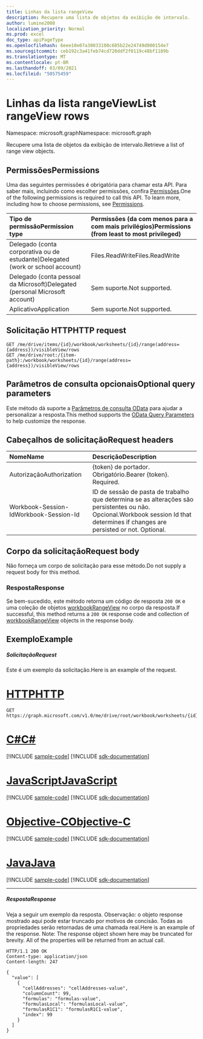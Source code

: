 ```yaml
---
title: Linhas da lista rangeView
description: Recupere uma lista de objetos da exibição de intervalo.
author: lumine2008
localization_priority: Normal
ms.prod: excel
doc_type: apiPageType
ms.openlocfilehash: 6eee10e07a30033100c605b22e24749d000154e7
ms.sourcegitcommit: ceb192c3a41feb74cd720ddf2f0119c48bf1189b
ms.translationtype: MT
ms.contentlocale: pt-BR
ms.lasthandoff: 03/09/2021
ms.locfileid: "50575459"
---
```

# <a name="list-rangeview-rows"></a><span data-ttu-id="a18b4-103">Linhas da lista rangeView</span><span class="sxs-lookup"><span data-stu-id="a18b4-103">List rangeView rows</span></span>

<span data-ttu-id="a18b4-104">Namespace: microsoft.graph</span><span class="sxs-lookup"><span data-stu-id="a18b4-104">Namespace: microsoft.graph</span></span>

<span data-ttu-id="a18b4-105">Recupere uma lista de objetos da exibição de intervalo.</span><span class="sxs-lookup"><span data-stu-id="a18b4-105">Retrieve a list of range view objects.</span></span>

## <a name="permissions"></a><span data-ttu-id="a18b4-106">Permissões</span><span class="sxs-lookup"><span data-stu-id="a18b4-106">Permissions</span></span>
<span data-ttu-id="a18b4-p101">Uma das seguintes permissões é obrigatória para chamar esta API. Para saber mais, incluindo como escolher permissões, confira [Permissões](/graph/permissions-reference).</span><span class="sxs-lookup"><span data-stu-id="a18b4-p101">One of the following permissions is required to call this API. To learn more, including how to choose permissions, see [Permissions](/graph/permissions-reference).</span></span>

|<span data-ttu-id="a18b4-109">Tipo de permissão</span><span class="sxs-lookup"><span data-stu-id="a18b4-109">Permission type</span></span>      | <span data-ttu-id="a18b4-110">Permissões (da com menos para a com mais privilégios)</span><span class="sxs-lookup"><span data-stu-id="a18b4-110">Permissions (from least to most privileged)</span></span>              |
|:--------------------|:---------------------------------------------------------|
|<span data-ttu-id="a18b4-111">Delegado (conta corporativa ou de estudante)</span><span class="sxs-lookup"><span data-stu-id="a18b4-111">Delegated (work or school account)</span></span> | <span data-ttu-id="a18b4-112">Files.ReadWrite</span><span class="sxs-lookup"><span data-stu-id="a18b4-112">Files.ReadWrite</span></span>    |
|<span data-ttu-id="a18b4-113">Delegado (conta pessoal da Microsoft)</span><span class="sxs-lookup"><span data-stu-id="a18b4-113">Delegated (personal Microsoft account)</span></span> | <span data-ttu-id="a18b4-114">Sem suporte.</span><span class="sxs-lookup"><span data-stu-id="a18b4-114">Not supported.</span></span>    |
|<span data-ttu-id="a18b4-115">Aplicativo</span><span class="sxs-lookup"><span data-stu-id="a18b4-115">Application</span></span> | <span data-ttu-id="a18b4-116">Sem suporte.</span><span class="sxs-lookup"><span data-stu-id="a18b4-116">Not supported.</span></span> |

## <a name="http-request"></a><span data-ttu-id="a18b4-117">Solicitação HTTP</span><span class="sxs-lookup"><span data-stu-id="a18b4-117">HTTP request</span></span>
<!-- { "blockType": "ignored" } -->
```http
GET /me/drive/items/{id}/workbook/worksheets/{id}/range(address={address})/visibleView/rows
GET /me/drive/root:/{item-path}:/workbook/worksheets/{id}/range(address={address})/visibleView/rows

```
## <a name="optional-query-parameters"></a><span data-ttu-id="a18b4-118">Parâmetros de consulta opcionais</span><span class="sxs-lookup"><span data-stu-id="a18b4-118">Optional query parameters</span></span>
<span data-ttu-id="a18b4-119">Este método dá suporte a [Parâmetros de consulta OData](/graph/query-parameters) para ajudar a personalizar a resposta.</span><span class="sxs-lookup"><span data-stu-id="a18b4-119">This method supports the [OData Query Parameters](/graph/query-parameters) to help customize the response.</span></span>

## <a name="request-headers"></a><span data-ttu-id="a18b4-120">Cabeçalhos de solicitação</span><span class="sxs-lookup"><span data-stu-id="a18b4-120">Request headers</span></span>
| <span data-ttu-id="a18b4-121">Nome</span><span class="sxs-lookup"><span data-stu-id="a18b4-121">Name</span></span>      |<span data-ttu-id="a18b4-122">Descrição</span><span class="sxs-lookup"><span data-stu-id="a18b4-122">Description</span></span>|
|:----------|:----------|
| <span data-ttu-id="a18b4-123">Autorização</span><span class="sxs-lookup"><span data-stu-id="a18b4-123">Authorization</span></span>  | <span data-ttu-id="a18b4-p102">{token} de portador. Obrigatório.</span><span class="sxs-lookup"><span data-stu-id="a18b4-p102">Bearer {token}. Required.</span></span> |
| <span data-ttu-id="a18b4-126">Workbook-Session-Id</span><span class="sxs-lookup"><span data-stu-id="a18b4-126">Workbook-Session-Id</span></span>  | <span data-ttu-id="a18b4-p103">ID de sessão de pasta de trabalho que determina se as alterações são persistentes ou não. Opcional.</span><span class="sxs-lookup"><span data-stu-id="a18b4-p103">Workbook session Id that determines if changes are persisted or not. Optional.</span></span>|

## <a name="request-body"></a><span data-ttu-id="a18b4-129">Corpo da solicitação</span><span class="sxs-lookup"><span data-stu-id="a18b4-129">Request body</span></span>
<span data-ttu-id="a18b4-130">Não forneça um corpo de solicitação para esse método.</span><span class="sxs-lookup"><span data-stu-id="a18b4-130">Do not supply a request body for this method.</span></span>
### <a name="response"></a><span data-ttu-id="a18b4-131">Resposta</span><span class="sxs-lookup"><span data-stu-id="a18b4-131">Response</span></span>
<span data-ttu-id="a18b4-132">Se bem-sucedido, este método retorna um código de resposta `200 OK` e uma coleção de objetos [workbookRangeView](../resources/workbookrangeview.md) no corpo da resposta.</span><span class="sxs-lookup"><span data-stu-id="a18b4-132">If successful, this method returns a `200 OK` response code and collection of [workbookRangeView](../resources/workbookrangeview.md) objects in the response body.</span></span>
## <a name="example"></a><span data-ttu-id="a18b4-133">Exemplo</span><span class="sxs-lookup"><span data-stu-id="a18b4-133">Example</span></span>
##### <a name="request"></a><span data-ttu-id="a18b4-134">Solicitação</span><span class="sxs-lookup"><span data-stu-id="a18b4-134">Request</span></span>
<span data-ttu-id="a18b4-135">Este é um exemplo da solicitação.</span><span class="sxs-lookup"><span data-stu-id="a18b4-135">Here is an example of the request.</span></span>

# <a name="http"></a>[<span data-ttu-id="a18b4-136">HTTP</span><span class="sxs-lookup"><span data-stu-id="a18b4-136">HTTP</span></span>](#tab/http)
<!-- {
  "blockType": "request",
  "name": "get_rows"
}-->
```msgraph-interactive
GET https://graph.microsoft.com/v1.0/me/drive/root/workbook/worksheets/{id}/range(address='A1:Z10')/visibleView/rows
```
# <a name="c"></a>[<span data-ttu-id="a18b4-137">C#</span><span class="sxs-lookup"><span data-stu-id="a18b4-137">C#</span></span>](#tab/csharp)
[!INCLUDE [sample-code](../includes/snippets/csharp/get-rows-csharp-snippets.md)]
[!INCLUDE [sdk-documentation](../includes/snippets/snippets-sdk-documentation-link.md)]

# <a name="javascript"></a>[<span data-ttu-id="a18b4-138">JavaScript</span><span class="sxs-lookup"><span data-stu-id="a18b4-138">JavaScript</span></span>](#tab/javascript)
[!INCLUDE [sample-code](../includes/snippets/javascript/get-rows-javascript-snippets.md)]
[!INCLUDE [sdk-documentation](../includes/snippets/snippets-sdk-documentation-link.md)]

# <a name="objective-c"></a>[<span data-ttu-id="a18b4-139">Objective-C</span><span class="sxs-lookup"><span data-stu-id="a18b4-139">Objective-C</span></span>](#tab/objc)
[!INCLUDE [sample-code](../includes/snippets/objc/get-rows-objc-snippets.md)]
[!INCLUDE [sdk-documentation](../includes/snippets/snippets-sdk-documentation-link.md)]

# <a name="java"></a>[<span data-ttu-id="a18b4-140">Java</span><span class="sxs-lookup"><span data-stu-id="a18b4-140">Java</span></span>](#tab/java)
[!INCLUDE [sample-code](../includes/snippets/java/get-rows-java-snippets.md)]
[!INCLUDE [sdk-documentation](../includes/snippets/snippets-sdk-documentation-link.md)]

---

##### <a name="response"></a><span data-ttu-id="a18b4-141">Resposta</span><span class="sxs-lookup"><span data-stu-id="a18b4-141">Response</span></span>
<span data-ttu-id="a18b4-p104">Veja a seguir um exemplo da resposta. Observação: o objeto response mostrado aqui pode estar truncado por motivos de concisão. Todas as propriedades serão retornadas de uma chamada real.</span><span class="sxs-lookup"><span data-stu-id="a18b4-p104">Here is an example of the response. Note: The response object shown here may be truncated for brevity. All of the properties will be returned from an actual call.</span></span>
<!-- {
  "blockType": "response",
  "truncated": true,
  "@odata.type": "microsoft.graph.workbookRangeView",
  "isCollection": true
} -->
```http
HTTP/1.1 200 OK
Content-type: application/json
Content-length: 247

{
  "value": [
    {
      "cellAddresses": "cellAddresses-value",
      "columnCount": 99,
      "formulas": "formulas-value",
      "formulasLocal": "formulasLocal-value",
      "formulasR1C1": "formulasR1C1-value",
      "index": 99
    }
  ]
}
```
<!-- uuid: 8fcb5dbc-d5aa-4681-8e31-b001d5168d79 
2015-10-25 14:57:30 UTC -->
<!-- {
  "type": "#page.annotation",
  "description": "Example",
  "keywords": "",
  "section": "documentation",
  "tocPath": "",
  "suppressions": [
  ]
}-->
